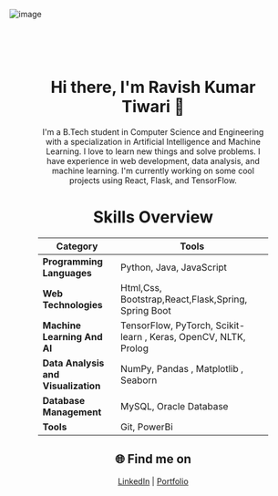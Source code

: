 ![image](https://github.com/user-attachments/assets/76fada26-4121-447f-86b4-614346ea586f)<div align="center" style="background-image: url(''); background-size: cover; color:#5B86ES; padding: 50px;">

# Hi there, I'm Ravish Kumar Tiwari 👋

I'm a B.Tech student in Computer Science and Engineering with a specialization in Artificial Intelligence and Machine Learning. I love to learn new things and solve problems. I have experience in web development, data analysis, and machine learning. I'm currently working on some cool projects using React, Flask, and TensorFlow.

# Skills Overview

| Category                   | Tools                                         |
|----------------------------|-----------------------------------------------|
| **Programming Languages**   | Python, Java, JavaScript
| **Web Technologies**    | Html,Css, Bootstrap,React,Flask,Spring, Spring Boot |
| **Machine Learning And AI**| TensorFlow, PyTorch, Scikit-learn , Keras, OpenCV, NLTK, Prolog |
| **Data Analysis and Visualization** | NumPy, Pandas , Matplotlib , Seaborn |
| **Database Management**    | MySQL, Oracle Database     |
| **Tools**    | Git, PowerBi     |

## 🌐 Find me on

[LinkedIn](https://www.linkedin.com/in/ravish-kumar-tiwari-37b030231?utm_source=share&utm_campaign=share_via&utm_content=profile&utm_medium=android_app) | [Portfolio](https://rktportfolio.me/)

</div>
